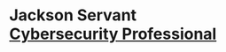 <h1>Jackson Servant <br/><a href="https://github.com/jacksonrservant">Cybersecurity Professional</a>

[linkedin]: [https://www.linkedin.com/in/jacksonservant]
